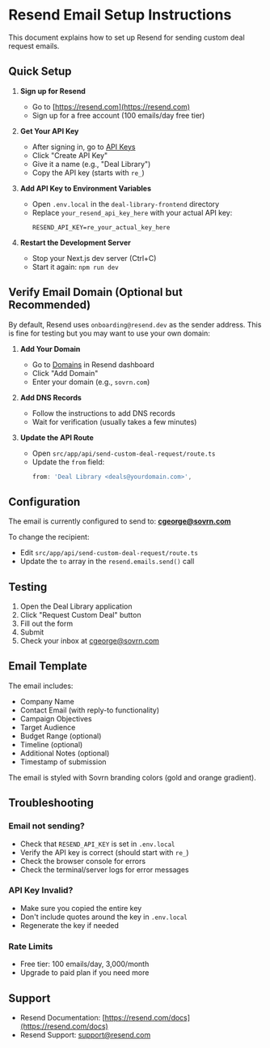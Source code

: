 # Resend Email Setup Instructions

This document explains how to set up Resend for sending custom deal request emails.

## Quick Setup

1. **Sign up for Resend**
   - Go to [https://resend.com](https://resend.com)
   - Sign up for a free account (100 emails/day free tier)

2. **Get Your API Key**
   - After signing in, go to [API Keys](https://resend.com/api-keys)
   - Click "Create API Key"
   - Give it a name (e.g., "Deal Library")
   - Copy the API key (starts with `re_`)

3. **Add API Key to Environment Variables**
   - Open `.env.local` in the `deal-library-frontend` directory
   - Replace `your_resend_api_key_here` with your actual API key:
     ```
     RESEND_API_KEY=re_your_actual_key_here
     ```

4. **Restart the Development Server**
   - Stop your Next.js dev server (Ctrl+C)
   - Start it again: `npm run dev`

## Verify Email Domain (Optional but Recommended)

By default, Resend uses `onboarding@resend.dev` as the sender address. This is fine for testing but you may want to use your own domain:

1. **Add Your Domain**
   - Go to [Domains](https://resend.com/domains) in Resend dashboard
   - Click "Add Domain"
   - Enter your domain (e.g., `sovrn.com`)

2. **Add DNS Records**
   - Follow the instructions to add DNS records
   - Wait for verification (usually takes a few minutes)

3. **Update the API Route**
   - Open `src/app/api/send-custom-deal-request/route.ts`
   - Update the `from` field:
     ```typescript
     from: 'Deal Library <deals@yourdomain.com>',
     ```

## Configuration

The email is currently configured to send to: **cgeorge@sovrn.com**

To change the recipient:
- Edit `src/app/api/send-custom-deal-request/route.ts`
- Update the `to` array in the `resend.emails.send()` call

## Testing

1. Open the Deal Library application
2. Click "Request Custom Deal" button
3. Fill out the form
4. Submit
5. Check your inbox at cgeorge@sovrn.com

## Email Template

The email includes:
- Company Name
- Contact Email (with reply-to functionality)
- Campaign Objectives
- Target Audience
- Budget Range (optional)
- Timeline (optional)
- Additional Notes (optional)
- Timestamp of submission

The email is styled with Sovrn branding colors (gold and orange gradient).

## Troubleshooting

### Email not sending?
- Check that `RESEND_API_KEY` is set in `.env.local`
- Verify the API key is correct (should start with `re_`)
- Check the browser console for errors
- Check the terminal/server logs for error messages

### API Key Invalid?
- Make sure you copied the entire key
- Don't include quotes around the key in `.env.local`
- Regenerate the key if needed

### Rate Limits
- Free tier: 100 emails/day, 3,000/month
- Upgrade to paid plan if you need more

## Support

- Resend Documentation: [https://resend.com/docs](https://resend.com/docs)
- Resend Support: support@resend.com

